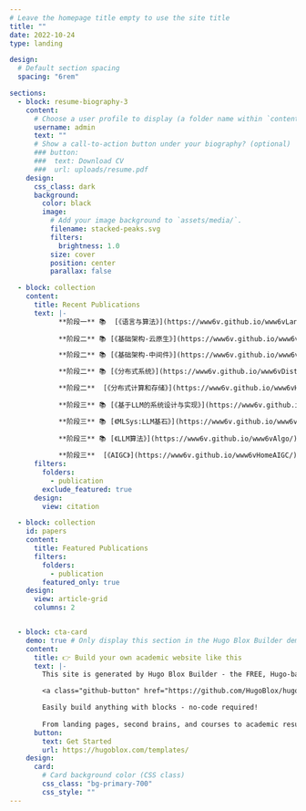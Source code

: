 ```yaml
---
# Leave the homepage title empty to use the site title
title: ""
date: 2022-10-24
type: landing

design:
  # Default section spacing
  spacing: "6rem"

sections:
  - block: resume-biography-3
    content:
      # Choose a user profile to display (a folder name within `content/authors/`)
      username: admin
      text: ""
      # Show a call-to-action button under your biography? (optional)
      ### button:
      ###  text: Download CV
      ###  url: uploads/resume.pdf
    design:
      css_class: dark
      background:
        color: black
        image:
          # Add your image background to `assets/media/`.
          filename: stacked-peaks.svg
          filters:
            brightness: 1.0
          size: cover
          position: center
          parallax: false

  - block: collection
    content:
      title: Recent Publications
      text: |-
            **阶段一** 📚  [《语言与算法》](https://www6v.github.io/www6vLang/) *电子书*
            
            **阶段二** 📚 [《基础架构-云原生》](https://www6v.github.io/www6vCloudNative/) *电子书*  

            **阶段二** 📚 [《基础架构-中间件》](https://www6v.github.io/www6vMiddleware/) *电子书*

            **阶段二** 📚 [《分布式系统》](https://www6v.github.io/www6vDistributed/) *电子书*  

            **阶段二**  [《分布式计算和存储》](https://www6v.github.io/www6vHomeHexo/)  *技术博客*  
            
            **阶段三** 📚 [《基于LLM的系统设计与实现》](https://www6v.github.io/www6vAIGC/) *电子书*

            **阶段三** 📚 [《MLSys:LLM基石》](https://www6v.github.io/www6vMLSys/) *电子书*
            
            **阶段三** 📚 [《LLM算法》](https://www6v.github.io/www6vAlgo/) *电子书*
            
            **阶段三**  [《AIGC》](https://www6v.github.io/www6vHomeAIGC/) *技术博客*              
      filters:
        folders:
          - publication
        exclude_featured: true
      design:
        view: citation

  - block: collection
    id: papers
    content:
      title: Featured Publications
      filters:
        folders:
          - publication
        featured_only: true
    design:
      view: article-grid
      columns: 2


  - block: cta-card
    demo: true # Only display this section in the Hugo Blox Builder demo site
    content:
      title: 👉 Build your own academic website like this
      text: |-
        This site is generated by Hugo Blox Builder - the FREE, Hugo-based open source website builder trusted by 250,000+ academics like you.

        <a class="github-button" href="https://github.com/HugoBlox/hugo-blox-builder" data-color-scheme="no-preference: light; light: light; dark: dark;" data-icon="octicon-star" data-size="large" data-show-count="true" aria-label="Star HugoBlox/hugo-blox-builder on GitHub">Star</a>

        Easily build anything with blocks - no-code required!
        
        From landing pages, second brains, and courses to academic resumés, conferences, and tech blogs.
      button:
        text: Get Started
        url: https://hugoblox.com/templates/
    design:
      card:
        # Card background color (CSS class)
        css_class: "bg-primary-700"
        css_style: ""
---
```

